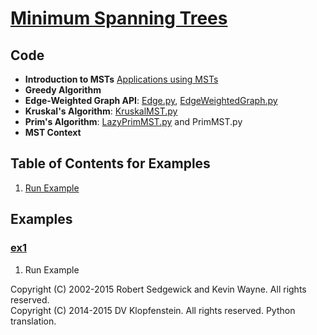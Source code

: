 # [Minimum Spanning Trees](http://algs4.cs.princeton.edu/43mst)

## Code
  * **Introduction to MSTs** 
    [Applications using MSTs](https://www.ics.uci.edu/~eppstein/gina/mst.html)
  * **Greedy Algorithm**
  * **Edge-Weighted Graph API**: 
    [Edge.py](../py/AlgsSedgewickWayne/Edge.py), 
    [EdgeWeightedGraph.py](../py/AlgsSedgewickWayne/EdgeWeightedGraph.py)
  * **Kruskal's Algorithm**: [KruskalMST.py](../py/AlgsSedgewickWayne/KruskalMST.py)
  * **Prim's Algorithm**:
    [LazyPrimMST.py](../py/AlgsSedgewickWayne/LazyPrimMST.py) and
    PrimMST.py
  * **MST Context**

## Table of Contents for Examples
  1. [Run Example](#ex1)

## Examples 
### [ex1](#table-of-contents-for-examples)
1. Run Example

Copyright (C) 2002-2015 Robert Sedgewick and Kevin Wayne.  All rights reserved.    
Copyright (C) 2014-2015 DV Klopfenstein. All rights reserved. Python translation.     
